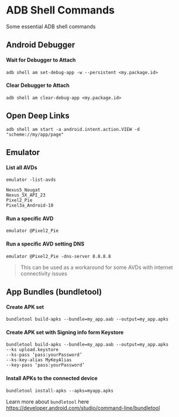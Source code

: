 # ADB Shell Commands

Some essential ADB shell commands


## Android Debugger

#### Wait for Debugger to Attach
```
adb shell am set-debug-app -w --persistent <my.package.id>
```

#### Clear Debugger to Attach
```
adb shell am clear-debug-app <my.package.id>
```

## Open Deep Links
```
adb shell am start -a android.intent.action.VIEW -d "scheme://my/app/page"
```


## Emulator

#### List all AVDs
```
emulator -list-avds
```

```
Nexus5_Nougat
Nexus_5X_API_23
Pixel2_Pie
Pixel3a_Android-10
```

#### Run a specific AVD
```
emulator @Pixel2_Pie
```

#### Run a specific AVD setting DNS 
```
emulator @Pixel2_Pie -dns-server 8.8.8.8
```
> This can be used as a workaround for some AVDs with internet connectivity issues




## App Bundles (bundletool)

#### Create APK set
```
bundletool build-apks --bundle=my_app.aab --output=my_app.apks
```

#### Create APK set with Signing info form Keystore
```
bundletool build-apks --bundle=my_app.aab --output=my_app.apks
--ks upload.keystore
--ks-pass ‘pass:yourPassword’
--ks-key-alias MyKeyAlias
--key-pass ‘pass:yourPassword’
```

#### Install APKs to the connected device
```
bundletool install-apks --apks=myapp.apks
```

Learn more about `bundletool` here https://developer.android.com/studio/command-line/bundletool
